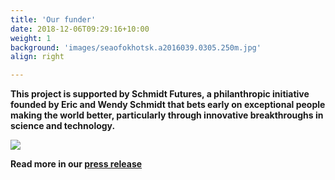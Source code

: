 ```yaml
---
title: 'Our funder'
date: 2018-12-06T09:29:16+10:00
weight: 1
background: 'images/seaofokhotsk.a2016039.0305.250m.jpg'
align: right

---
```

**This project is supported by Schmidt Futures, a philanthropic initiative founded by Eric and Wendy Schmidt that bets early on exceptional people making the world better, particularly through innovative breakthroughs in science and technology.**

![](/images/Schmidt-Futures-Logo-smaller.jpeg)

**Read more in our [press release](https://www.nyu.edu/about/news-publications/news/2021/march/international-collaboration-will-use-artificial-intelligence-to-.html)**
